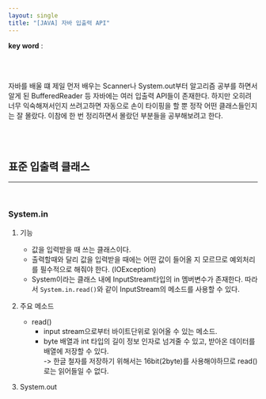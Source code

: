 ```yaml
---
layout: single
title: "[JAVA] 자바 입출력 API"
---
```


**key word** :

<br><br>

자바를 배울 떄 제일 먼저 배우는 Scanner나 System.out부터 알고리즘 공부를 하면서 알게 된 BufferedReader 등 자바에는 여러 입출력 API들이 존재한다. 하지만 오히려 너무 익숙해져서인지 쓰려고하면 자동으로 손이 타이핑을 할 뿐 정작 어떤 클래스들인지는 잘 몰랐다. 이참에 한 번 정리하면서 몰랐던 부분들을 공부해보려고 한다.

<br><br>

## 표준 입출력 클래스

---

<br>

### **System.in**

1. 기능
   - 값을 입력받을 때 쓰는 클래스이다.
   - 출력할때와 달리 값을 입력받을 때에는 어떤 값이 들어올 지 모르므로 예외처리를 필수적으로 해줘야 한다. (IOException)
   - System이라는 클래스 내에 InputStream타입의 in 멤버변수가 존재한다. 따라서 `System.in.read()`와 같이 InputStream의 메소드를 사용할 수 있다.
2. 주요 메소드

   - read()
     - input stream으로부터 바이트단위로 읽어올 수 있는 메소드.
     - byte 배열과 int 타입의 길이 정보 인자로 넘겨줄 수 있고, 받아온 데이터를 배열에 저장할 수 있다.
       <br>-> 한글 철자를 저장하기 위해서는 16bit(2byte)를 사용해야하므로 read()로는 읽어들일 수 없다.

3. System.out

